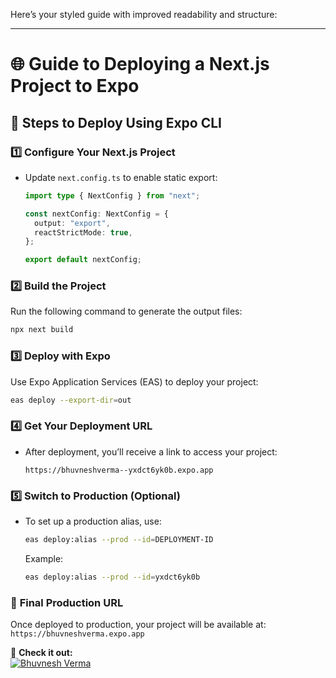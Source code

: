 Here’s your styled guide with improved readability and structure:

---

# 🌐 **Guide to Deploying a Next.js Project to Expo**

## 🚀 **Steps to Deploy Using Expo CLI**

### 1️⃣ **Configure Your Next.js Project**

- Update `next.config.ts` to enable static export:

  ```typescript
  import type { NextConfig } from "next";

  const nextConfig: NextConfig = {
    output: "export",
    reactStrictMode: true,
  };

  export default nextConfig;
  ```

### 2️⃣ **Build the Project**

Run the following command to generate the output files:

```bash
npx next build
```

### 3️⃣ **Deploy with Expo**

Use Expo Application Services (EAS) to deploy your project:

```bash
eas deploy --export-dir=out
```

### 4️⃣ **Get Your Deployment URL**

- After deployment, you’ll receive a link to access your project:
  ```
  https://bhuvneshverma--yxdct6yk0b.expo.app
  ```

### 5️⃣ **Switch to Production (Optional)**

- To set up a production alias, use:
  ```bash
  eas deploy:alias --prod --id=DEPLOYMENT-ID
  ```
  Example:
  ```bash
  eas deploy:alias --prod --id=yxdct6yk0b
  ```

### 🎯 **Final Production URL**

Once deployed to production, your project will be available at:  
`https://bhuvneshverma.expo.app`

🔗 **Check it out:**  
[![Bhuvnesh Verma](https://bhuvneshverma.expo.app)](https://bhuvneshverma.expo.app)
